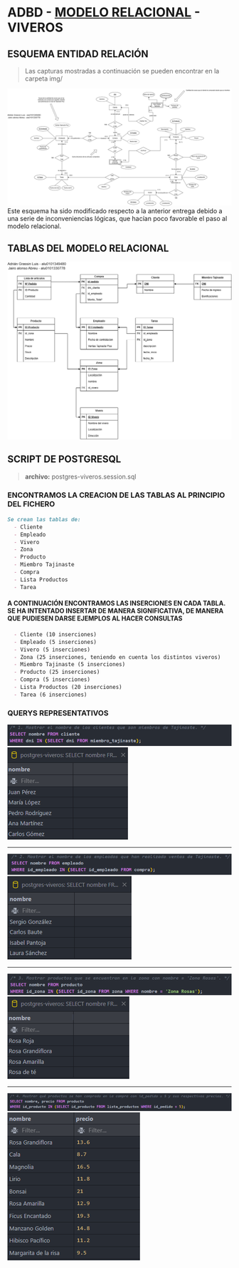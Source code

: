 # ADBD - [MODELO RELACIONAL](https://docs.google.com/document/d/1k3u5NICoNoWP4uS252vJpxNns5uaNKF3kPII2v-pD-s/edit?usp=sharing) - VIVEROS

## ESQUEMA ENTIDAD RELACIÓN

> Las capturas mostradas a continuación se pueden encontrar en la carpeta img/ 

![esquema del modelo entidad relación](img/vivero-entidadrelacion.png)
Este esquema ha sido modificado respecto a la anterior entrega debido a una serie de inconveniencias lógicas, que hacían poco favorable el paso al modelo relacional.

## TABLAS DEL MODELO RELACIONAL

![tablas del modelo relacional](img/vivero-relacional.png)

## SCRIPT DE POSTGRESQL

> **archivo:** postgres-viveros.session.sql

### ENCONTRAMOS LA CREACION DE LAS TABLAS AL PRINCIPIO DEL FICHERO

```md
Se crean las tablas de:
  - Cliente
  - Empleado
  - Vivero
  - Zona
  - Producto
  - Miembro Tajinaste
  - Compra
  - Lista Productos
  - Tarea
```

#### A CONTINUACIÓN ENCONTRAMOS LAS INSERCIONES EN CADA TABLA. SE HA INTENTADO INSERTAR DE MANERA SIGNIFICATIVA, DE MANERA QUE PUDIESEN DARSE EJEMPLOS AL HACER CONSULTAS

```md
  - Cliente (10 inserciones)
  - Empleado (5 inserciones)
  - Vivero (5 inserciones)
  - Zona (25 inserciones, teniendo en cuenta los distintos viveros)
  - Miembro Tajinaste (5 inserciones)
  - Producto (25 inserciones)
  - Compra (5 inserciones)
  - Lista Productos (20 inserciones)
  - Tarea (6 inserciones)
```

### QUERYS REPRESENTATIVOS

![query1](img/q1.png)
![query1result](img/q1r.png)

- - -

![query2](img/q2.png)
![query2result](img/q2r.png)

- - -

![query3](img/q3.png)
![query3result](img/q3r.png)

- - -

![query4](img/q4.png)
![query4result](img/q4r.png)
